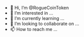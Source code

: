 - 👋 Hi, I’m @RogueCoinToken
- 👀 I’m interested in ...
- 🌱 I’m currently learning ...
- 💞️ I’m looking to collaborate on ...
- 📫 How to reach me ...

<!---
RogueCoinToken/RogueCoinToken is a ✨ special ✨ repository because its `README.md` (this file) appears on your GitHub profile.
You can click the Preview link to take a look at your changes.
--->
